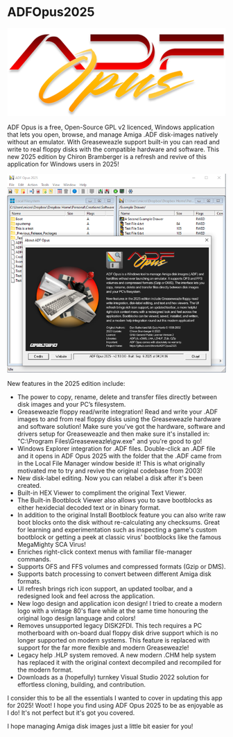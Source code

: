 # ADFOpus2025

![ADF Opus 2025 v1.0.0 Screenshot](https://raw.githubusercontent.com/chironb/ADFOpus2025/refs/heads/main/ADF_Opus_2025_Logo.png?raw=true)

ADF Opus is a free, Open-Source GPL v2 licenced, Windows application that lets you open, browse, and manage Amiga .ADF disk-images natively without an emulator. With Greaseweazle support built-in you can read and write to real floppy disks with the compatible hardware and software. This new 2025 edition by Chiron Bramberger is a refresh and revive of this application for Windows users in 2025!

![ADF Opus 2025 v1.0.0 Screenshot](https://raw.githubusercontent.com/chironb/ADFOpus2025/refs/heads/main/readme.png?raw=true)

New features in the 2025 edition include: 
- The power to copy, rename, delete and transfer files directly between disk images and your PC’s filesystem.
- Greaseweazle floppy read/write integration! Read and write your .ADF images to and from real floppy disks using the Greaseweazle hardware and software solution! Make sure you've got the hardware, software and drivers setup for Greaseweazle and then make sure it's installed in: "C:\Program Files\Greaseweazle\gw.exe" and you're good to go!
- Windows Explorer integration for .ADF files. Double-click an .ADF file and it opens in ADF Opus 2025 with the folder that the .ADF came from in the Local File Manager window beside it! This is what originally motivated me to try and revive the original codebase from 2003!
- New disk-label editing. Now you can relabel a disk after it's been created.
- Built-in HEX Viewer to compliment the original Text Viewer.
- The Built-in Bootblock Viewer also allows you to save bootblocks as either hexidecial decoded text or in binary format.
- In addition to the original Install Bootblock feature you can also write raw boot blocks onto the disk without re-calculating any checksums. Great for learning and experimentation such as inspecting a game's custom bootblock or getting a peek at classic virus' bootblocks like the famous MegaMighty SCA Virus!
- Enriches right-click context menus with familiar file-manager commands.
- Supports OFS and FFS volumes and compressed formats (Gzip or DMS).
- Supports batch processing to convert between different Amiga disk formats. 
- UI refresh brings rich icon support, an updated toolbar, and a redesigned look and feel across the application.
- New logo design and application icon design! I tried to create a modern logo with a vintage 80's flare while at the same time honouring the original logo design language and colors!
- Removes unsupported legacy DISK2FDI. This tech requires a PC motherboard with on-board dual floppy disk drive support which is no longer supported on modern systems. This feature is replaced with support for the far more flexible and modern Greaseweazle!
- Legacy help .HLP system removed. A new modern .CHM help system has replaced it with the original context decompiled and recompiled for the modern format.    
- Downloads as a (hopefully) turnkey Visual Studio 2022 solution for effortless cloning, building, and contribution.

I consider this to be all the essentials I wanted to cover in updating this app for 2025! Woot! I hope you find using ADF Opus 2025 to be as enjoyable as I do! It's not perfect but it's got you covered.

I hope managing Amiga disk images just a little bit easier for you!
